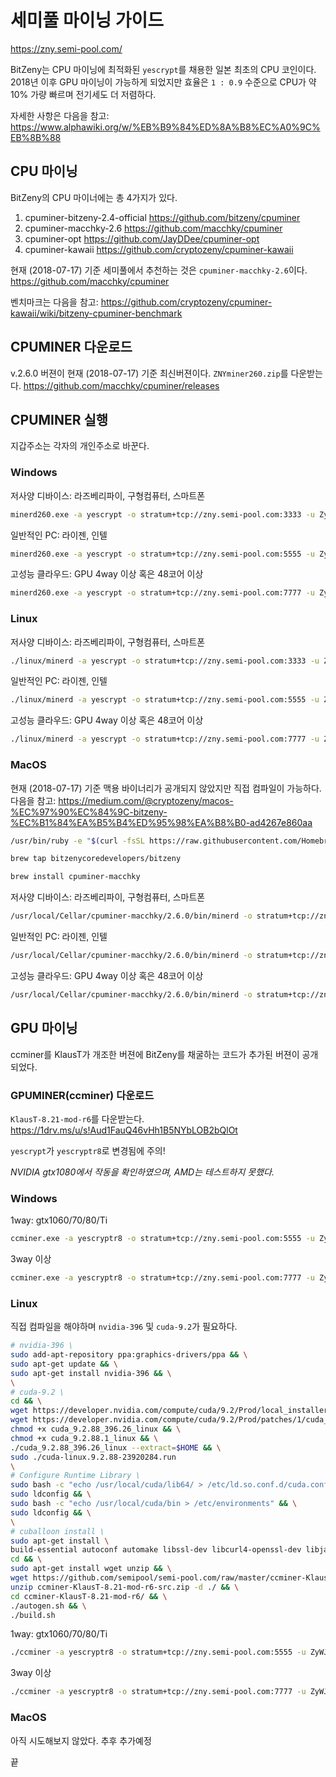 # 세미풀 마이닝 가이드

https://zny.semi-pool.com/

BitZeny는 CPU 마이닝에 최적화된 `yescrypt`를 채용한 일본 최초의 CPU 코인이다. 2018년 이후 GPU 마이닝이 가능하게 되었지만 효율은 `1 : 0.9` 수준으로 CPU가 약 10% 가량 빠르며 전기세도 더 저렴하다.

자세한 사항은 다음을 참고:
https://www.alphawiki.org/w/%EB%B9%84%ED%8A%B8%EC%A0%9C%EB%8B%88

## CPU 마이닝
BitZeny의 CPU 마이너에는 총 4가지가 있다.

1. cpuminer-bitzeny-2.4-official
https://github.com/bitzeny/cpuminer
2. cpuminer-macchky-2.6
https://github.com/macchky/cpuminer
3. cpuminer-opt
https://github.com/JayDDee/cpuminer-opt
4. cpuminer-kawaii
https://github.com/cryptozeny/cpuminer-kawaii

현재 (2018-07-17) 기준 세미풀에서 추천하는 것은 `cpuminer-macchky-2.6`이다.
https://github.com/macchky/cpuminer

벤치마크는 다음을 참고:
https://github.com/cryptozeny/cpuminer-kawaii/wiki/bitzeny-cpuminer-benchmark

## CPUMINER 다운로드
v.2.6.0 버젼이 현재 (2018-07-17) 기준 최신버젼이다. `ZNYminer260.zip`를 다운받는다.
https://github.com/macchky/cpuminer/releases

## CPUMINER 실행
지갑주소는 각자의 개인주소로 바꾼다.

### Windows
저사양 디바이스: 라즈베리파이, 구형컴퓨터, 스마트폰
```bash
minerd260.exe -a yescrypt -o stratum+tcp://zny.semi-pool.com:3333 -u ZyWJL5qp3qZQW85HVoT3ba2feJYsZ7aQ2v
```
일반적인 PC: 라이젠, 인텔
```bash
minerd260.exe -a yescrypt -o stratum+tcp://zny.semi-pool.com:5555 -u ZyWJL5qp3qZQW85HVoT3ba2feJYsZ7aQ2v
```
고성능 클라우드: GPU 4way 이상 혹은 48코어 이상
```bash
minerd260.exe -a yescrypt -o stratum+tcp://zny.semi-pool.com:7777 -u ZyWJL5qp3qZQW85HVoT3ba2feJYsZ7aQ2v
```

### Linux
저사양 디바이스: 라즈베리파이, 구형컴퓨터, 스마트폰
```bash
./linux/minerd -a yescrypt -o stratum+tcp://zny.semi-pool.com:3333 -u ZyWJL5qp3qZQW85HVoT3ba2feJYsZ7aQ2v
```
일반적인 PC: 라이젠, 인텔
```bash
./linux/minerd -a yescrypt -o stratum+tcp://zny.semi-pool.com:5555 -u ZyWJL5qp3qZQW85HVoT3ba2feJYsZ7aQ2v
```
고성능 클라우드: GPU 4way 이상 혹은 48코어 이상
```bash
./linux/minerd -a yescrypt -o stratum+tcp://zny.semi-pool.com:7777 -u ZyWJL5qp3qZQW85HVoT3ba2feJYsZ7aQ2v
```

### MacOS
현재 (2018-07-17) 기준 맥용 바이너리가 공개되지 않았지만 직접 컴파일이 가능하다.
다음을 참고: https://medium.com/@cryptozeny/macos-%EC%97%90%EC%84%9C-bitzeny-%EC%B1%84%EA%B5%B4%ED%95%98%EA%B8%B0-ad4267e860aa

```bash
/usr/bin/ruby -e "$(curl -fsSL https://raw.githubusercontent.com/Homebrew/install/master/install)"

brew tap bitzenycoredevelopers/bitzeny

brew install cpuminer-macchky
```

저사양 디바이스: 라즈베리파이, 구형컴퓨터, 스마트폰
```bash
/usr/local/Cellar/cpuminer-macchky/2.6.0/bin/minerd -o stratum+tcp://zny.semi-pool.com:3333 -u ZyWJL5qp3qZQW85HVoT3ba2feJYsZ7aQ2v
```
일반적인 PC: 라이젠, 인텔
```bash
/usr/local/Cellar/cpuminer-macchky/2.6.0/bin/minerd -o stratum+tcp://zny.semi-pool.com:5555 -u ZyWJL5qp3qZQW85HVoT3ba2feJYsZ7aQ2v
```
고성능 클라우드: GPU 4way 이상 혹은 48코어 이상
```bash
/usr/local/Cellar/cpuminer-macchky/2.6.0/bin/minerd -o stratum+tcp://zny.semi-pool.com:7777 -u ZyWJL5qp3qZQW85HVoT3ba2feJYsZ7aQ2v
```

## GPU 마이닝
ccminer를 KlausT가 개조한 버젼에 BitZeny를 채굴하는 코드가 추가된 버젼이 공개되었다.

### GPUMINER(ccminer) 다운로드

`KlausT-8.21-mod-r6`를 다운받는다.
https://1drv.ms/u/s!Aud1FauQ46vHh1B5NYbLOB2bQlOt

`yescrypt`가 `yescryptr8`로 변경됨에 주의!

*NVIDIA gtx1080에서 작동을 확인하였으며, AMD는 테스트하지 못했다.*

### Windows
1way: gtx1060/70/80/Ti
```bash
ccminer.exe -a yescryptr8 -o stratum+tcp://zny.semi-pool.com:5555 -u ZyWJL5qp3qZQW85HVoT3ba2feJYsZ7aQ2v
```
3way 이상
```bash
ccminer.exe -a yescryptr8 -o stratum+tcp://zny.semi-pool.com:7777 -u ZyWJL5qp3qZQW85HVoT3ba2feJYsZ7aQ2v
```

### Linux
직접 컴파일을 해야하며 `nvidia-396` 및 `cuda-9.2`가 필요하다.
```bash
# nvidia-396 \
sudo add-apt-repository ppa:graphics-drivers/ppa && \
sudo apt-get update && \
sudo apt-get install nvidia-396 && \
\
# cuda-9.2 \
cd && \
wget https://developer.nvidia.com/compute/cuda/9.2/Prod/local_installers/cuda_9.2.88_396.26_linux && \
wget https://developer.nvidia.com/compute/cuda/9.2/Prod/patches/1/cuda_9.2.88.1_linux && \
chmod +x cuda_9.2.88_396.26_linux && \
chmod +x cuda_9.2.88.1_linux && \
./cuda_9.2.88_396.26_linux --extract=$HOME && \
sudo ./cuda-linux.9.2.88-23920284.run
\
# Configure Runtime Library \
sudo bash -c "echo /usr/local/cuda/lib64/ > /etc/ld.so.conf.d/cuda.conf" && \
sudo ldconfig && \
sudo bash -c "echo /usr/local/cuda/bin > /etc/environments" && \
sudo ldconfig && \
\
# cuballoon install \
sudo apt-get install \
build-essential autoconf automake libssl-dev libcurl4-openssl-dev libjansson-dev zlib1g-dev screen git && \
cd && \
sudo apt-get install wget unzip && \
wget https://github.com/semipool/semi-pool.com/raw/master/ccminer-KlausT-8.21-mod-r6-src.zip && \
unzip ccminer-KlausT-8.21-mod-r6-src.zip -d ./ && \
cd ccminer-KlausT-8.21-mod-r6/ && \
./autogen.sh && \
./build.sh
```

1way: gtx1060/70/80/Ti
```bash
./ccminer -a yescryptr8 -o stratum+tcp://zny.semi-pool.com:5555 -u ZyWJL5qp3qZQW85HVoT3ba2feJYsZ7aQ2v
```
3way 이상
```bash
./ccminer -a yescryptr8 -o stratum+tcp://zny.semi-pool.com:7777 -u ZyWJL5qp3qZQW85HVoT3ba2feJYsZ7aQ2v
```

### MacOS
아직 시도해보지 않았다. 추후 추가예정

끝
